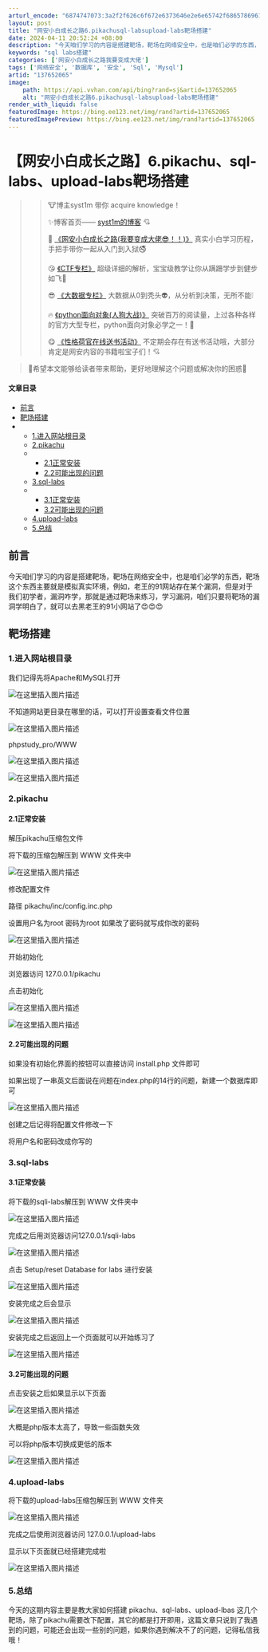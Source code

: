 ```yaml
---
arturl_encode: "6874747073:3a2f2f626c6f672e6373646e2e6e65742f6865786961616e2f:61727469636c652f64657461696c732f313337363532303635"
layout: post
title: "网安小白成长之路6.pikachusql-labsupload-labs靶场搭建"
date: 2024-04-11 20:52:24 +08:00
description: "今天咱们学习的内容是搭建靶场，靶场在网络安全中，也是咱们必学的东西，靶场这个东西主要就是模拟真实环境"
keywords: "sql labs搭建"
categories: ['网安小白成长之路我要变成大佬']
tags: ['网络安全', '数据库', '安全', 'Sql', 'Mysql']
artid: "137652065"
image:
    path: https://api.vvhan.com/api/bing?rand=sj&artid=137652065
    alt: "网安小白成长之路6.pikachusql-labsupload-labs靶场搭建"
render_with_liquid: false
featuredImage: https://bing.ee123.net/img/rand?artid=137652065
featuredImagePreview: https://bing.ee123.net/img/rand?artid=137652065
---
```


# 【网安小白成长之路】6.pikachu、sql-labs、upload-labs靶场搭建

> > 🐮博主syst1m 带你 acquire knowledge！
> >
> > ✨博客首页——
> > [syst1m的博客](https://blog.csdn.net/hexiaan)
> > 💘
> >
> > 🔞
> > [《网安小白成长之路(我要变成大佬😎！！)》](https://blog.csdn.net/hexiaan/category_12620784.html)
> > 真实小白学习历程，手把手带你一起从入门到入狱🚭
> >
> > 😘
> > [《CTF专栏》](https://blog.csdn.net/hexiaan/category_11833596.html)
> > 超级详细的解析，宝宝级教学让你从蹒跚学步到健步如飞🙈
> >
> > 😎
> > [《大数据专栏》](https://blog.csdn.net/hexiaan/category_12484316.html)
> > 大数据从0到秃头👽，从分析到决策，无所不能❕
> >
> > 🔥
> > [《python面向对象(人狗大战)》](https://blog.csdn.net/hexiaan/article/details/125722540)
> > 突破百万的阅读量，上过各种各样的官方大型专栏，python面向对象必学之一！🐽
> >   
> > 😋
> > [《性格荷官在线送书活动》](https://blog.csdn.net/hexiaan/category_12599251.html)
> > 不定期会存在有送书活动哦，大部分肯定是网安内容的书籍啦宝子们！💘

> 🎉希望本文能够给读者带来帮助，更好地理解这个问题或解决你的困惑🐾

#### 文章目录

* [前言](#_20)
* [靶场搭建](#_25)
* + [1.进入网站根目录](#1_27)
  + [2.pikachu](#2pikachu_45)
  + - [2.1正常安装](#21_47)
    - [2.2可能出现的问题](#22_73)
  + [3.sql-labs](#3sqllabs_86)
  + - [3.1正常安装](#31_88)
    - [3.2可能出现的问题](#32_105)
  + [4.upload-labs](#4uploadlabs_118)
  + [5.总结](#5_131)

## 前言

今天咱们学习的内容是搭建靶场，靶场在网络安全中，也是咱们必学的东西，靶场这个东西主要就是模拟真实环境，例如，老王的91网站存在某个漏洞，但是对于我们初学者，漏洞咋学，那就是通过靶场来练习，学习漏洞，咱们只要将靶场的漏洞学明白了，就可以去黑老王的91小网站了😍😍😍

## 靶场搭建

### 1.进入网站根目录

我们记得先将Apache和MySQL打开

![在这里插入图片描述](https://i-blog.csdnimg.cn/blog_migrate/4286d7199c037f9b26fc828fb796622e.png)

不知道网站更目录在哪里的话，可以打开设置查看文件位置

![在这里插入图片描述](https://i-blog.csdnimg.cn/blog_migrate/6ed8c2f791f86d127cc9c558d54f045a.png)

phpstudy\_pro/WWW

![在这里插入图片描述](https://i-blog.csdnimg.cn/blog_migrate/ea51f7c045af1644f9adae3ac2445194.png)
  
![在这里插入图片描述](https://i-blog.csdnimg.cn/blog_migrate/ff3449e9d0d511c2657053d30961928e.png)

### 2.pikachu

#### 2.1正常安装

解压pikachu压缩包文件

将下载的压缩包解压到 WWW 文件夹中
  
![在这里插入图片描述](https://i-blog.csdnimg.cn/blog_migrate/0daae11d712f309a1c5cd36c3f79843a.png)

修改配置文件

路径 pikachu/inc/config.inc.php

设置用户名为root 密码为root 如果改了密码就写成你改的密码

![在这里插入图片描述](https://i-blog.csdnimg.cn/blog_migrate/60b04ef7e769e0e7186c84e68bf22919.png)

开始初始化

浏览器访问 127.0.0.1/pikachu

点击初始化
  
![在这里插入图片描述](https://i-blog.csdnimg.cn/blog_migrate/b61aab5aafbd5f7b0e6201196f1f0a24.png)
  
![在这里插入图片描述](https://i-blog.csdnimg.cn/blog_migrate/b2cf85255e8fdb61921bbb18d050ced9.png)

#### 2.2可能出现的问题

如果没有初始化界面的按钮可以直接访问 install.php 文件即可

如果出现了一串英文后面说在问题在index.php的14行的问题，新建一个数据库即可

![在这里插入图片描述](https://i-blog.csdnimg.cn/blog_migrate/e4d30ad2e531d2c6c0176b6a861eba65.png)

创建之后记得将配置文件修改一下

将用户名和密码改成你写的

### 3.sql-labs

#### 3.1正常安装

将下载的sqli-labs解压到 WWW 文件夹中
  
![在这里插入图片描述](https://i-blog.csdnimg.cn/blog_migrate/733e45437a55c7911c7438b7ee269f5f.png)

完成之后用浏览器访问127.0.0.1/sqli-labs
  
![在这里插入图片描述](https://i-blog.csdnimg.cn/blog_migrate/9e540ef6c11cf614a902133d5363f6b1.png)

点击 Setup/reset Database for labs 进行安装
  
![在这里插入图片描述](https://i-blog.csdnimg.cn/blog_migrate/e6d6f14815159d508e70183629141cc1.png)
  
安装完成之后会显示
  
![在这里插入图片描述](https://i-blog.csdnimg.cn/blog_migrate/98974ba7a6bb3925532082ec7bcd3314.png)
  
安装完成之后返回上一个页面就可以开始练习了
  
![在这里插入图片描述](https://i-blog.csdnimg.cn/blog_migrate/b8fd15f5adbc052340425c97aec9c17d.png)

#### 3.2可能出现的问题

点击安装之后如果显示以下页面

![在这里插入图片描述](https://i-blog.csdnimg.cn/blog_migrate/fcb707810fbb30a2898b85382894355b.png)

大概是php版本太高了，导致一些函数失效

可以将php版本切换成更低的版本

![在这里插入图片描述](https://i-blog.csdnimg.cn/blog_migrate/68856d8c9909f93d6ecaf71c1bf50b35.png)

### 4.upload-labs

将下载的upload-labs压缩包解压到 WWW 文件夹

![在这里插入图片描述](https://i-blog.csdnimg.cn/blog_migrate/07608728bbe7f1c48f02219dd413dcf9.png)

完成之后使用浏览器访问 127.0.0.1/upload-labs

显示以下页面就已经搭建完成啦

![在这里插入图片描述](https://i-blog.csdnimg.cn/blog_migrate/edc1b11847b8415916a93ba62b9e5079.png)

### 5.总结

今天的这期内容主要是教大家如何搭建 pikachu、sql-labs、upload-lbas 这几个靶场，除了pikachu需要改下配置，其它的都是打开即用，这篇文章只说到了我遇到的问题，可能还会出现一些别的问题，如果你遇到解决不了的问题，记得私信我哦！
